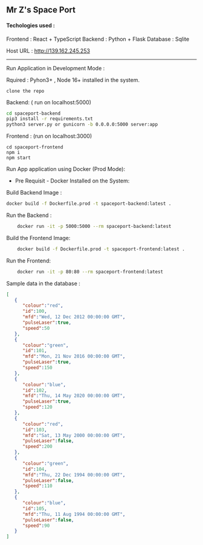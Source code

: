## Mr Z's Space Port

#### Techologies used :

Frontend : React + TypeScript
Backend : Python + Flask
Database : Sqlite

Host URL : http://139.162.245.253

------------

Run Application in Development Mode :

Rquired : Pyhon3+ , Node 16+ installed in the system.

    clone the repo

Backend: ( run on localhost:5000)

```bash
cd spaceport-backend
pip3 install -r requirements.txt
python3 server.py or gunicorn -b 0.0.0.0:5000 server:app
```
Frontend : (run on localhost:3000)

    cd spaceport-frontend
    npm i
    npm start

Run App application using Docker (Prod Mode):

- Pre Requisit - Docker Installed on the System:

Build Backend Image :
```bash
docker build -f Dockerfile.prod -t spaceport-backend:latest .
```

Run the Backend :
```bash
    docker run -it -p 5000:5000 --rm spaceport-backend:latest
```

Build the Frontend Image:
```bash
    docker build -f Dockerfile.prod -t spaceport-frontend:latest .
```

Run the Frontend:
```bash
    docker run -it -p 80:80 --rm spaceport-frontend:latest
```

Sample data in the database :

```json
[
   {
      "colour":"red",
      "id":100,
      "mfd":"Wed, 12 Dec 2012 00:00:00 GMT",
      "pulseLaser":true,
      "speed":50
   },
   {
      "colour":"green",
      "id":101,
      "mfd":"Mon, 21 Nov 2016 00:00:00 GMT",
      "pulseLaser":true,
      "speed":150
   },
   {
      "colour":"blue",
      "id":102,
      "mfd":"Thu, 14 May 2020 00:00:00 GMT",
      "pulseLaser":true,
      "speed":120
   },
   {
      "colour":"red",
      "id":103,
      "mfd":"Sat, 13 May 2000 00:00:00 GMT",
      "pulseLaser":false,
      "speed":200
   },
   {
      "colour":"green",
      "id":104,
      "mfd":"Thu, 22 Dec 1994 00:00:00 GMT",
      "pulseLaser":false,
      "speed":110
   },
   {
      "colour":"blue",
      "id":105,
      "mfd":"Thu, 11 Aug 1994 00:00:00 GMT",
      "pulseLaser":false,
      "speed":90
   }
]
```



